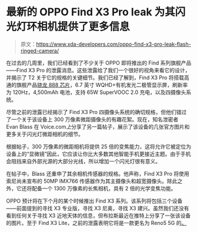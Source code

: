 # 最新的 OPPO Find X3 Pro leak 为其闪光灯环相机提供了更多信息

> 原文：<https://www.xda-developers.com/oppo-find-x3-pro-leak-flash-ringed-camera/>

在过去的几周里，我们已经看到了不少关于 OPPO 即将推出的 Find 系列旗舰产品——Find X3 Pro 的泄露消息。这些泄露给了我们一个很好的视角来看它的设计，并揭示了 T2 关于它的规格的关键细节。我们已经了解到，Find X3 Pro 将搭载高通的旗舰产品[骁龙 888 芯片](https://www.xda-developers.com/tag/qualcomm-snapdragon-888/)，6.7 英寸 WQHD+有机发光二极管显示屏，刷新率为 120Hz，4,500mAh 电池，支持 65W SuperVOOC 2.0 充电，以及四摄像头系统。

尽管之前的泄露已经揭示了 Find X3 Pro 四摄像头系统的确切规格，但他们错过了一个关于该设备上 300 万像素微距摄像头的有趣花絮。现在，知名泄密者 Evan Blass 在 Voice.com*上*分享了另一篇帖子，展示了该设备的几张官方图片和更多关于闪光灯微距相机的细节。

根据帖子，300 万像素的微距相机将提供 25 倍的变焦能力，这将允许它被定位为设备上的“显微镜”因此，它应该让你比大多数其他智能手机更接近主题。由于手机会阻挡来自外部光源的大部分光线，所以增加一个闪光灯很有意义。

在帖子中，Blass 还重申了其余相机传感器的规格。他声称，Find X3 Pro 将使用索尼尚未宣布的 50MP IMX766 传感器作为其主摄像头和超宽摄像头。除此之外，它还将配备一个 1300 万像素的长焦相机，具有 2 倍的光学变焦功能。

OPPO 预计将在下个月的某个时候推出 Find X3 系列。该系列将包括三个设备——前面提到的寻找 X3 专业版，寻找 X3 尼奥，寻找 X3 建兴。虽然我们还没有看到任何关于寻找 X3 近地天体的信息，但布拉斯最近在推特上分享了一张该设备的图片。至于 Find X3 Lite，之前的泄露表明它将是一款更名为 Reno5 5G 的[。](https://www.xda-developers.com/oppo-may-launch-reno5-5g-find-x3-lite-some-markets/)